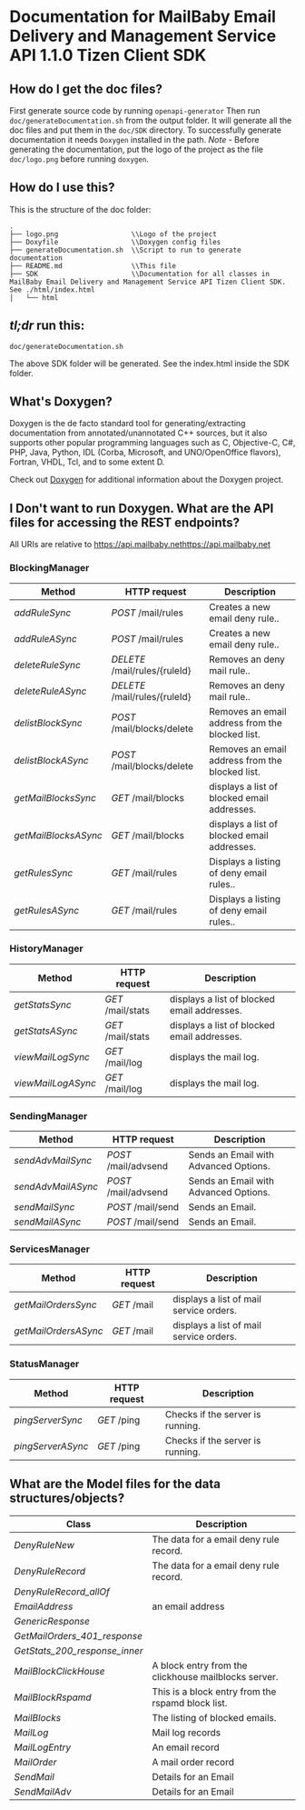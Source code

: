 # Documentation for MailBaby Email Delivery and Management Service API 1.1.0 Tizen Client SDK

## How do I get the doc files?
First generate source code by running `openapi-generator`
Then run `doc/generateDocumentation.sh` from the output folder. It will generate all the doc files and put them in the `doc/SDK` directory.
To successfully generate documentation it needs `Doxygen` installed in the path.
*Note* - Before generating the documentation, put the logo of the project as the file `doc/logo.png` before running `doxygen`.


## How do I use this?
This is the structure of the doc folder:

```
.
├── logo.png                  \\Logo of the project
├── Doxyfile                  \\Doxygen config files
├── generateDocumentation.sh  \\Script to run to generate documentation
├── README.md                 \\This file
├── SDK                       \\Documentation for all classes in MailBaby Email Delivery and Management Service API Tizen Client SDK. See ./html/index.html
│   └── html

```

## *tl;dr* run this:

```
doc/generateDocumentation.sh
```

The above SDK folder will be generated. See the index.html inside the SDK folder.


## What's Doxygen?
Doxygen is the de facto standard tool for generating/extracting documentation from annotated/unannotated C++ sources, but it also supports other popular programming languages such as C, Objective-C, C#, PHP, Java, Python, IDL (Corba, Microsoft, and UNO/OpenOffice flavors), Fortran, VHDL, Tcl, and to some extent D.

Check out [Doxygen](https://www.doxygen.org/) for additional information about the Doxygen project.

## I Don't want to run Doxygen. What are the API files for accessing the REST endpoints?
All URIs are relative to https://api.mailbaby.nethttps://api.mailbaby.net


### BlockingManager
Method | HTTP request | Description
------------- | ------------- | -------------
*addRuleSync* | *POST* /mail/rules | Creates a new email deny rule..
*addRuleASync* | *POST* /mail/rules | Creates a new email deny rule..
*deleteRuleSync* | *DELETE* /mail/rules/{ruleId} | Removes an deny mail rule..
*deleteRuleASync* | *DELETE* /mail/rules/{ruleId} | Removes an deny mail rule..
*delistBlockSync* | *POST* /mail/blocks/delete | Removes an email address from the blocked list.
*delistBlockASync* | *POST* /mail/blocks/delete | Removes an email address from the blocked list.
*getMailBlocksSync* | *GET* /mail/blocks | displays a list of blocked email addresses.
*getMailBlocksASync* | *GET* /mail/blocks | displays a list of blocked email addresses.
*getRulesSync* | *GET* /mail/rules | Displays a listing of deny email rules..
*getRulesASync* | *GET* /mail/rules | Displays a listing of deny email rules..


### HistoryManager
Method | HTTP request | Description
------------- | ------------- | -------------
*getStatsSync* | *GET* /mail/stats | displays a list of blocked email addresses.
*getStatsASync* | *GET* /mail/stats | displays a list of blocked email addresses.
*viewMailLogSync* | *GET* /mail/log | displays the mail log.
*viewMailLogASync* | *GET* /mail/log | displays the mail log.


### SendingManager
Method | HTTP request | Description
------------- | ------------- | -------------
*sendAdvMailSync* | *POST* /mail/advsend | Sends an Email with Advanced Options.
*sendAdvMailASync* | *POST* /mail/advsend | Sends an Email with Advanced Options.
*sendMailSync* | *POST* /mail/send | Sends an Email.
*sendMailASync* | *POST* /mail/send | Sends an Email.


### ServicesManager
Method | HTTP request | Description
------------- | ------------- | -------------
*getMailOrdersSync* | *GET* /mail | displays a list of mail service orders.
*getMailOrdersASync* | *GET* /mail | displays a list of mail service orders.


### StatusManager
Method | HTTP request | Description
------------- | ------------- | -------------
*pingServerSync* | *GET* /ping | Checks if the server is running.
*pingServerASync* | *GET* /ping | Checks if the server is running.


## What are the Model files for the data structures/objects?
Class | Description
------------- | -------------
 *DenyRuleNew* | The data for a email deny rule record.
 *DenyRuleRecord* | The data for a email deny rule record.
 *DenyRuleRecord_allOf* | 
 *EmailAddress* | an email address
 *GenericResponse* | 
 *GetMailOrders_401_response* | 
 *GetStats_200_response_inner* | 
 *MailBlockClickHouse* | A block entry from the clickhouse mailblocks server.
 *MailBlockRspamd* | This is a block entry from the rspamd block list.
 *MailBlocks* | The listing of blocked emails.
 *MailLog* | Mail log records
 *MailLogEntry* | An email record
 *MailOrder* | A mail order record
 *SendMail* | Details for an Email
 *SendMailAdv* | Details for an Email


